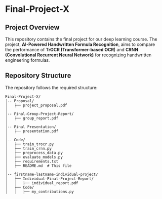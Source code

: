 # Final-Project-X

## Project Overview
This repository contains the final project for our deep learning course. The project, **AI-Powered Handwritten Formula Recognition**, aims to compare the performance of **TrOCR (Transformer-based OCR)** and **CRNN (Convolutional Recurrent Neural Network)** for recognizing handwritten engineering formulas.

## Repository Structure
The repository follows the required structure:

```
Final-Project-X/
│-- Proposal/
│   ├── project_proposal.pdf
│
│-- Final-Group-Project-Report/
│   ├── group_report.pdf
│
│-- Final Presentation/
│   ├── presentation.pdf
│
│-- Code/
│   ├── train_trocr.py
│   ├── train_crnn.py
│   ├── preprocess_data.py
│   ├── evaluate_models.py
│   ├── requirements.txt
│   ├── README.md  # This file
│
│-- firstname-lastname-individual-project/
│   ├── Individual-Final-Project-Report/
│   │   ├── individual_report.pdf
│   ├── Code/
│   │   ├── my_contributions.py
```
